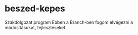 # beszed-kepes
Szakdolgozat program
Ebben a Branch-ben fogom elvégezni a módosításokat, fejlesztéseket
